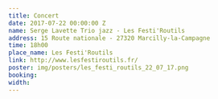 ```yaml
---
title: Concert
date: 2017-07-22 00:00:00 Z
name: Serge Lavette Trio jazz - Les Festi'Routils
address: 15 Route nationale - 27320 Marcilly-la-Campagne
time: 18h00
place_name: Les Festi'Routils
link: http://www.lesfestiroutils.fr/
poster: img/posters/les_festi_routils_22_07_17.png
booking: 
width: 
---
```


